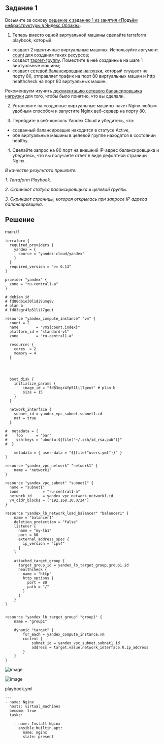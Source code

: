 
## Задание 1 

Возьмите за основу [решение к заданию 1 из занятия «Подъём инфраструктуры в Яндекс Облаке»](https://github.com/netology-code/sdvps-homeworks/blob/main/7-03.md#задание-1).

1. Теперь вместо одной виртуальной машины сделайте terraform playbook, который:

- создаст 2 идентичные виртуальные машины. Используйте аргумент [count](https://www.terraform.io/docs/language/meta-arguments/count.html) для создания таких ресурсов;
- создаст [таргет-группу](https://registry.terraform.io/providers/yandex-cloud/yandex/latest/docs/resources/lb_target_group). Поместите в неё созданные на шаге 1 виртуальные машины;
- создаст [сетевой балансировщик нагрузки](https://registry.terraform.io/providers/yandex-cloud/yandex/latest/docs/resources/lb_network_load_balancer), который слушает на порту 80, отправляет трафик на порт 80 виртуальных машин и http healthcheck на порт 80 виртуальных машин.

Рекомендуем изучить [документацию сетевого балансировщика нагрузки](https://cloud.yandex.ru/docs/network-load-balancer/quickstart) для того, чтобы было понятно, что вы сделали.

2. Установите на созданные виртуальные машины пакет Nginx любым удобным способом и запустите Nginx веб-сервер на порту 80.

3. Перейдите в веб-консоль Yandex Cloud и убедитесь, что: 

- созданный балансировщик находится в статусе Active,
- обе виртуальные машины в целевой группе находятся в состоянии healthy.

4. Сделайте запрос на 80 порт на внешний IP-адрес балансировщика и убедитесь, что вы получаете ответ в виде дефолтной страницы Nginx.

*В качестве результата пришлите:*

*1. Terraform Playbook.*

*2. Скриншот статуса балансировщика и целевой группы.*

*3. Скриншот страницы, которая открылась при запросе IP-адреса балансировщика.*


## Решение

main.tf
```
terraform {
  required_providers {
    yandex = {
      source = "yandex-cloud/yandex"
    }
  }
  required_version = ">= 0.13"
}

provider "yandex" {
  zone = "ru-central1-a"
}

# debian id
# fd80db1e30l1di9umq8v
# plan b
# fd83egr4fp51lil7geut

resource "yandex_compute_instance" "vm" {
  count = 2
  name        = "vm${count.index}"
  platform_id = "standard-v1"
  zone        = "ru-central1-a"

  resources {
    cores  = 2
    memory = 4
  }




  boot_disk {
    initialize_params {
        image_id = "fd83egr4fp51lil7geut" # plan b
        size = 15
    } 
  }

  network_interface {
    subnet_id = yandex_vpc_subnet.subnet1.id
    nat = true
  }

#  metadata = {
#    foo      = "bar"
#    ssh-keys = "ubuntu:${file("~/.ssh/id_rsa.pub")}"
#  }

    metadata = { user-data = "${file("users.yml")}" }
}

resource "yandex_vpc_network" "network1" {
    name = "network1"
}

resource "yandex_vpc_subnet" "subnet1" {
  name = "subnet1"
  zone           = "ru-central1-a"
  network_id     = yandex_vpc_network.network1.id
  v4_cidr_blocks = ["192.168.10.0/24"]
}

resource "yandex_lb_network_load_balancer" "balancer1" {
    name = "balancer1"
    deletion_protection = "false"
    listener {
      name = "my-lb1"
      port = 80
      external_address_spec {
        ip_version = "ipv4"
      }
    }

    attached_target_group {
      target_group_id = yandex_lb_target_group.group1.id
      healthcheck {
        name = "http"
        http_options {
          port = 80
          path = "/"
        }
      }
    }  
}


resource "yandex_lb_target_group" "group1" {
    name = "group1"

    dynamic "target" {
        for_each = yandex_compute_instance.vm
        content {
            subnet_id = yandex_vpc_subnet.subnet1.id
            address = target.value.network_interface.0.ip_address
        }
    }
}
```

![image](https://github.com/user-attachments/assets/a473972d-87a7-406a-9678-a910fca62abd)

![image](https://github.com/user-attachments/assets/0f31a0fd-6f2f-4f26-95a4-53b4a7cdcc64)


playbook.yml
```
---
- name: Nginx
  hosts: virtual_machines
  become: true
  tasks:

    - name: Install Nginx
      ansible.builtin.apt:
        name: nginx
        state: present

```
